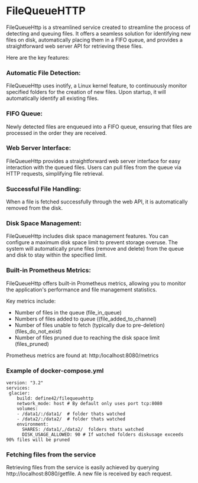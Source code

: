 # FileQueueHTTP

FileQueueHttp is a streamlined service created to streamline the process of detecting and queuing files. It offers a seamless solution for identifying new files on disk, automatically placing them in a FIFO queue, and provides a straightforward web server API for retrieving these files.

Here are the key features:

### Automatic File Detection:
FileQueueHttp uses inotify, a Linux kernel feature, to continuously monitor specified folders for the creation of new files. Upon startup, it will automatically identify all existing files.

### FIFO Queue:
Newly detected files are enqueued into a FIFO queue, ensuring that files are processed in the order they are received.

### Web Server Interface:
FileQueueHttp provides a straightforward web server interface for easy interaction with the queued files.
Users can pull files from the queue via HTTP requests, simplifying file retrieval.

### Successful File Handling:
When a file is fetched successfully through the web API, it is automatically removed  from the disk.

### Disk Space Management:
FileQueueHttp includes disk space management features.
You can configure a maximum disk space limit to prevent storage overuse.
The system will automatically prune files (remove and delete) from the queue and disk to stay within the specified limit.

### Built-in Prometheus Metrics:
FileQueueHttp offers built-in Prometheus metrics, allowing you to monitor the application's performance and file management statistics.

Key metrics include:
* Number of files in the queue (file_in_queue)
* Numbers of files added to queue ((file_added_to_channel) 
* Number of files unable to fetch (typically due to pre-deletion) (files_do_not_exist)
* Number of files pruned due to reaching the disk space limit (files_pruned)

 Prometheus metrics are found at: http:/localhost:8080/metrics

### Example of docker-compose.yml
```
version: "3.2"
services:
 glacier:
    build: define42/filequeuehttp
    network_mode: host # By default only uses port tcp:8080
    volumes:
    - /data1/:/data1/  # folder thats watched
    - /data2/:/data2/  # folder thats watched
    environment:
      SHARES: /data1/,/data2/  folders thats watched
      DISK_USAGE_ALLOWED: 90 # If watched folders diskusage exceeds 90% files will be pruned
```

### Fetching files from the service
Retrieving files from the service is easily achieved by querying http://localhost:8080/getfile. A new file is received by each request.
